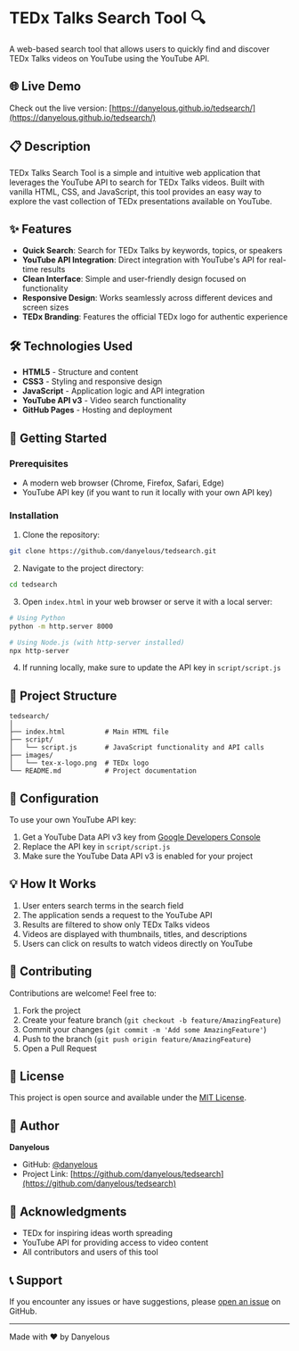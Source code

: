 # TEDx Talks Search Tool 🔍

A web-based search tool that allows users to quickly find and discover TEDx Talks videos on YouTube using the YouTube API.

## 🌐 Live Demo

Check out the live version: [https://danyelous.github.io/tedsearch/](https://danyelous.github.io/tedsearch/)

## 📋 Description

TEDx Talks Search Tool is a simple and intuitive web application that leverages the YouTube API to search for TEDx Talks videos. Built with vanilla HTML, CSS, and JavaScript, this tool provides an easy way to explore the vast collection of TEDx presentations available on YouTube.

## ✨ Features

- **Quick Search**: Search for TEDx Talks by keywords, topics, or speakers
- **YouTube API Integration**: Direct integration with YouTube's API for real-time results
- **Clean Interface**: Simple and user-friendly design focused on functionality
- **Responsive Design**: Works seamlessly across different devices and screen sizes
- **TEDx Branding**: Features the official TEDx logo for authentic experience

## 🛠️ Technologies Used

- **HTML5** - Structure and content
- **CSS3** - Styling and responsive design
- **JavaScript** - Application logic and API integration
- **YouTube API v3** - Video search functionality
- **GitHub Pages** - Hosting and deployment

## 🚀 Getting Started

### Prerequisites

- A modern web browser (Chrome, Firefox, Safari, Edge)
- YouTube API key (if you want to run it locally with your own API key)

### Installation

1. Clone the repository:
```bash
git clone https://github.com/danyelous/tedsearch.git
```

2. Navigate to the project directory:
```bash
cd tedsearch
```

3. Open `index.html` in your web browser or serve it with a local server:
```bash
# Using Python
python -m http.server 8000

# Using Node.js (with http-server installed)
npx http-server
```

4. If running locally, make sure to update the API key in `script/script.js`

## 📁 Project Structure

```
tedsearch/
│
├── index.html          # Main HTML file
├── script/
│   └── script.js       # JavaScript functionality and API calls
├── images/
│   └── tex-x-logo.png  # TEDx logo
└── README.md           # Project documentation
```

## 🔧 Configuration

To use your own YouTube API key:

1. Get a YouTube Data API v3 key from [Google Developers Console](https://console.developers.google.com/)
2. Replace the API key in `script/script.js`
3. Make sure the YouTube Data API v3 is enabled for your project

## 💡 How It Works

1. User enters search terms in the search field
2. The application sends a request to the YouTube API
3. Results are filtered to show only TEDx Talks videos
4. Videos are displayed with thumbnails, titles, and descriptions
5. Users can click on results to watch videos directly on YouTube

## 🤝 Contributing

Contributions are welcome! Feel free to:

1. Fork the project
2. Create your feature branch (`git checkout -b feature/AmazingFeature`)
3. Commit your changes (`git commit -m 'Add some AmazingFeature'`)
4. Push to the branch (`git push origin feature/AmazingFeature`)
5. Open a Pull Request

## 📝 License

This project is open source and available under the [MIT License](LICENSE).

## 👤 Author

**Danyelous**

- GitHub: [@danyelous](https://github.com/danyelous)
- Project Link: [https://github.com/danyelous/tedsearch](https://github.com/danyelous/tedsearch)

## 🙏 Acknowledgments

- TEDx for inspiring ideas worth spreading
- YouTube API for providing access to video content
- All contributors and users of this tool

## 📞 Support

If you encounter any issues or have suggestions, please [open an issue](https://github.com/danyelous/tedsearch/issues) on GitHub.

---

Made with ❤️ by Danyelous
